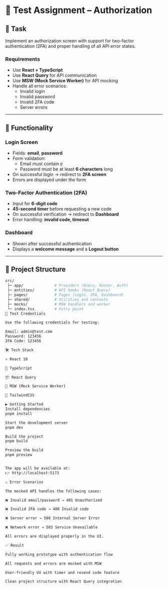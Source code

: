 # 🔐 Test Assignment – Authorization 

## 📌 Task
Implement an authorization screen with support for two-factor authentication (2FA) and proper handling of all API error states.

### Requirements
- Use **React + TypeScript**
- Use **React Query** for API communication
- Use **MSW (Mock Service Worker)** for API mocking
- Handle all error scenarios:
  - Invalid login
  - Invalid password
  - Invalid 2FA code
  - Server errors

---

## 🚀 Functionality

### Login Screen
- Fields: **email**, **password**
- Form validation:
  - Email must contain `@`
  - Password must be at least **6 characters** long
- On successful login → redirect to **2FA screen**
- Errors are displayed under the form

### Two-Factor Authentication (2FA)
- Input for **6-digit code**
- **45-second timer** before requesting a new code
- On successful verification → redirect to **Dashboard**
- Error handling: **invalid code, timeout**

### Dashboard
- Shown after successful authentication
- Displays a **welcome message** and a **Logout button**

---

## 📂 Project Structure
```bash
src/
 ├─ app/              # Providers (Query, Router, Auth)
 ├─ entities/         # API hooks (React Query)
 ├─ pages/            # Pages (Login, 2FA, Dashboard)
 ├─ shared/           # Utilities and contexts
 ├─ mocks/            # MSW handlers and worker
 └─ index.tsx         # Entry point
🔑 Test Credentials

Use the following credentials for testing:

Email: admin@test.com
Password: 123456
2FA Code: 123456

🛠️ Tech Stack

⚛️ React 18

🔧 TypeScript

📦 React Query

🧩 MSW (Mock Service Worker)

🎨 TailwindCSS

▶️ Getting Started
Install dependencies
pnpm install

Start the development server
pnpm dev

Build the project
pnpm build

Preview the build
pnpm preview


The app will be available at:
👉 http://localhost:5173

⚠️ Error Scenarios

The mocked API handles the following cases:

❌ Invalid email/password → 401 Unauthorized

❌ Invalid 2FA code → 400 Invalid code

❌ Server error → 500 Internal Server Error

❌ Network error → 503 Service Unavailable

All errors are displayed properly in the UI.

✅ Result

Fully working prototype with authentication flow

All requests and errors are mocked with MSW

User-friendly UX with timer and resend code feature

Clean project structure with React Query integration

